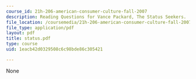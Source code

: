 ```yaml
---
course_id: 21h-206-american-consumer-culture-fall-2007
description: Reading Questions for Vance Packard, The Status Seekers.
file_location: /coursemedia/21h-206-american-consumer-culture-fall-2007/1eacb42d0329508c6c98bde86c305421_status.pdf
file_type: application/pdf
layout: pdf
title: status.pdf
type: course
uid: 1eacb42d0329508c6c98bde86c305421

---
```

None